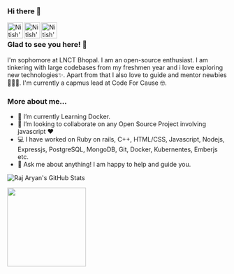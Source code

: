 ### Hi there 👋

<a href="https://github.com/Creatoon">
  <img align="left" alt="Nitish's Github" width="36px" src="https://img.icons8.com/material/50/6a9fb5/source-code.png" />
</a>
<a href="https://www.linkedin.com/in/raj-aryan-singh-498b6a1a5/">
  <img align="left" alt="Nitish's Linkdein" width="36px" src="https://img.icons8.com/material/50/6a9fb5/linkedin.png" />
</a>
<a href="mailto:yasharyan1099@gmail.com">
  <img align="left" alt="Nitish's Mail" width="36px" src="https://img.icons8.com/material/50/6a9fb5/gmail.png" />
</a>

<br />

### Glad to see you here! 🤩

I'm sophomore at LNCT Bhopal. I am an open-source enthusiast. I am tinkering with large codebases from my freshmen year and i love exploring new technologies✨. Apart from that I also love to guide and mentor newbies 👨🏻‍💻. I'm currently a capmus lead at Code For Cause 🤓.

### More about me...

- 🔭 I’m currently Learning Docker.
- 👯 I’m looking to collaborate on any Open Source Project involving javascript :heart:
- 💻 I have worked on Ruby on rails, C++, HTML/CSS, Javascript, Nodejs, Expressjs, PostgreSQL, MongoDB, Git, Docker, Kubernentes, Emberjs etc.
- 💬 Ask me about anything! I am happy to help and guide you.


![Raj Aryan's GitHub Stats](https://github-readme-stats.vercel.app/api?username=Creatoon&count_private=true&show_icons=true&title_color=fff&icon_color=6a9fb5&text_color=9f9f9f&bg_color=151515)

<img height="180em" src="https://github-readme-stats-eight-theta.vercel.app/api/top-langs/?username=Creatoon&layout=compact&langs_count=8&theme=blue-green"/>
